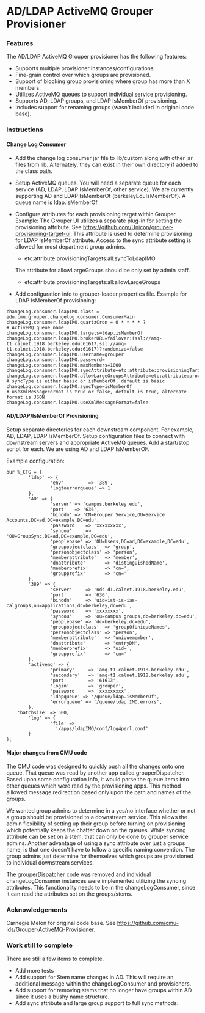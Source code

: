 # AD/LDAP ActiveMQ Grouper Provisioner


### Features
The AD/LDAP ActiveMQ Grouper provisioner has the following features:

* Supports multiple provisioner instances/configurations.
* Fine-grain control over which groups are provisioned.
* Support of blocking group provisioning where group has more than X members.
* Utilizes ActiveMQ queues to support individual service provisioning.
* Supports AD, LDAP groups, and LDAP IsMemberOf provisioning.
* Includes support for renaming groups (wasn't included in original code base).



### Instructions

#### Change Log Consumer
* Add the change log consumer jar file to lib/custom along with other jar files from lib. Alternately, they can exist in their own directory if added to the class path.

* Setup ActiveMQ queues. 
You will need a separate queue for each service (AD, LDAP, LDAP IsMemberOf, other service). We are currently supporting AD and LDAP IsMemberOf (berkeleyEduIsMemberOf). A queue name is ldap.isMemberOf

* Configure attributes for each provisioning target within Grouper. Example:
The Grouper UI utilizes a separate plug-in for setting the provisioning attribute. See  <https://github.com/Unicon/grouper-provisioning-target-ui>. This attribute is used to determine provisioning for LDAP IsMemberOf attribute. Access to the sync attribute setting is allowed for most department group admins.

   * etc:attribute:provisioningTargets:all:syncToLdapIMO

   The attribute for allowLargeGroups should be only set by admin staff.

   * etc:attribute:provisioningTargets:all:allowLargeGroups

* Add configuration info to grouper-loader.properties file. Example for LDAP IsMemberOf provisioning:
````
changeLog.consumer.ldapIMO.class = edu.cmu.grouper.changelog.consumer.ConsumerMain
changeLog.consumer.ldapIMO.quartzCron = 0 * * * * ?
# ActiveMQ queue name
changeLog.consumer.ldapIMO.targets=ldap.isMemberOf
changeLog.consumer.ldapIMO.brokerURL=failover:(ssl://amq-t1.calnet.1918.berkeley.edu:61617,ssl://amq-t1.calnet.1918.berkeley.edu:61617)?randomize=false
changeLog.consumer.ldapIMO.username=grouper
changeLog.consumer.ldapIMO.password=
changeLog.consumer.ldapIMO.maxMembers=1000
changeLog.consumer.ldapIMO.syncAttribute=etc:attribute:provisioningTargets:all:syncToLdapIMO
changeLog.consumer.ldapIMO.allowLargeGroupsAttribute=etc:attribute:provisioningTargets:all:allowLargeGroups
# syncType is either basic or isMemberOf, default is basic
changeLog.consumer.ldapIMO.syncType=isMemberOf
# useXmlMessageFormat is true or false, default is true, alternate format is JSON
changeLog.consumer.ldapIMO.useXmlMessageFormat=false
````



#### AD/LDAP/IsMemberOf Provisioning
Setup separate directories for each downstream component. For example, AD, LDAP, LDAP IsMemberOf. Setup configuration files to connect with downstream servers and appropriate ActiveMQ queues. Add a start/stop script for each. We are using AD and LDAP IsMemberOF.

Example configuration:
````
our %_CFG = (
        'ldap' => {
                'env'         => '389',
                'logtoerrorqueue' => 1
        },
        'AD' => {
                'server' => 'campus.berkeley.edu',
                'port'   => '636',
                'binddn' => 'CN=Grouper Service,OU=Service Accounts,DC=ad,DC=example,DC=edu',
                'password'   => 'xxxxxxxxx',
                'syncou'     => 'OU=GroupSync,DC=ad,DC=example,DC=edu',
                'peoplebase' => 'OU=Users,DC=ad,DC=example,DC=edu',
                'groupobjectclass'  => 'group',
                'personobjectclass' => 'person',
                'memberattribute'   => 'member',
                'dnattribute'       => 'distinguishedName',
                'memberprefix'      => 'cn=',
                'groupprefix'       => 'cn='
        },
        '389' => {
                'server'     => 'nds-d1.calnet.1918.berkeley.edu',
                'port'       => '636',
                'binddn'     => 'uid=ist-is-ias-calgroups,ou=applications,dc=berkeley,dc=edu',
                'password'   => 'xxxxxxxx',
                'syncou'     => 'ou=campus groups,dc=berkeley,dc=edu',
                'peoplebase' => 'dc=berkeley,dc=edu',
                'groupobjectclass'  => 'groupOfUniqueNames',
                'personobjectclass' => 'person',
                'memberattribute'   => 'uniquemember',
                'dnattribute'       => 'entryDN',
                'memberprefix'      => 'uid=',
                'groupprefix'       => 'cn='
        },
        'activemq' => {
                'primary'     => 'amq-t1.calnet.1918.berkeley.edu',
                'secondary'   => 'amq-t1.calnet.1918.berkeley.edu',
                'port'        => '61613',
                'login'       => 'grouper',
                'password'    => 'xxxxxxxxx',
                'ldapqueue' => '/queue/ldap.isMemberOf',
                'errorqueue' => '/queue/ldap.IMO.errors',
        },
    'batchsize' => 500,
        'log' => {
                'file' =>
                  '/apps/ldapIMO/conf/log4perl.conf'
        }
);
````


#### Major changes from CMU code
The CMU code was designed to quickly push all the changes onto one queue. That queue was read by another app called grouperDispatcher. Based upon some configuration info, it would parse the queue items into other queues which were read by the provisioning apps. This method alllowed message redirection based only upon the path and names of the groups. 

We wanted group admins to determine in a yes/no interface whether or not a group should be provisioned to a downstream service. This allows the admin flexibility of setting up their group before turning on provisioning which potentially keeps the chatter down on the queues. While syncing attribute can be set on a stem, that can only be done by grouper service admins. Another advantage of using a sync attribute over just a groups name, is that one doesn't have to follow a specific naming convention. The group admins just determine for themselves which groups are provisioned to individual downstream services. 

The grouperDispatcher code was removed and individual changeLogConsumer instances were implemented utilizing the syncing attributes. This functionality needs to be in the changeLogConsumer, since it can read the attributes set on the groups/stems.

### Acknowledgements
Carnegie Melon for original code base. See <https://github.com/cmu-ids/Grouper-ActiveMQ-Provisioner>.

### Work still to complete
There are still a few items to complete. 

* Add more tests
* Add support for Stem name changes in AD. This will require an additional message within the changeLogConsumer and provisioners.
* Add support for removing stems that no longer have groups within AD since it uses a bushy name structure.
* Add sync attribute and large group support to full sync methods.